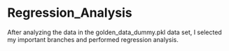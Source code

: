 # Regression_Analysis
After analyzing the data in the golden_data_dummy.pkl data set, I selected my important branches and performed regression analysis.
